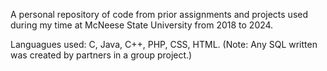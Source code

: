 A personal repository of code from prior assignments and projects used during my time at McNeese State University from 2018 to 2024.

Languagues used: C, Java, C++, PHP, CSS, HTML.
(Note: Any SQL written was created by partners in a group project.)
